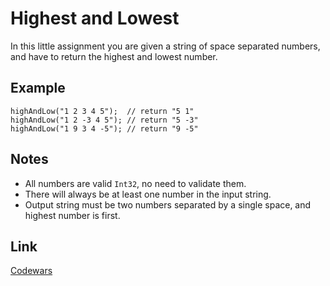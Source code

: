 # Highest and Lowest

In this little assignment you are given a string of space separated numbers, and have to return the highest and lowest number.

## Example

```
highAndLow("1 2 3 4 5");  // return "5 1"
highAndLow("1 2 -3 4 5"); // return "5 -3"
highAndLow("1 9 3 4 -5"); // return "9 -5"
```

## Notes

* All numbers are valid `Int32`, no need to validate them.
* There will always be at least one number in the input string.
* Output string must be two numbers separated by a single space, and highest number is first.

## Link

[Codewars](https://www.codewars.com/kata/554b4ac871d6813a03000035)